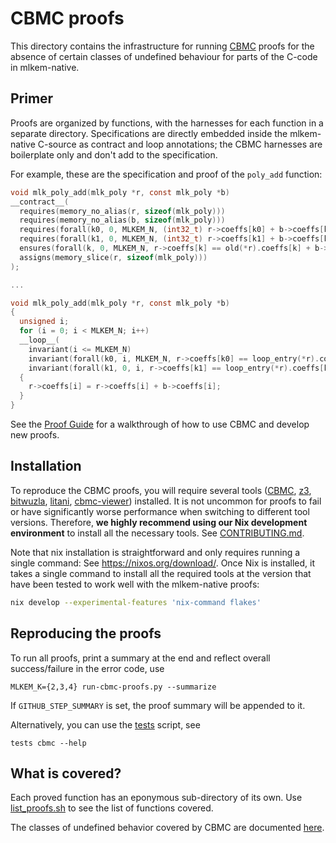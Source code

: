[//]: # (SPDX-License-Identifier: CC-BY-4.0)

CBMC proofs
===========

This directory contains the infrastructure for running [CBMC](https://github.com/diffblue/cbmc) proofs
for the absence of certain classes of undefined behaviour for parts of the C-code in mlkem-native.

## Primer

Proofs are organized by functions, with the harnesses for each function in a separate directory.
Specifications are directly embedded inside the mlkem-native C-source as contract and loop annotations;
the CBMC harnesses are boilerplate only and don't add to the specification.

For example, these are the specification and proof of the `poly_add` function:
```c
void mlk_poly_add(mlk_poly *r, const mlk_poly *b)
__contract__(
  requires(memory_no_alias(r, sizeof(mlk_poly)))
  requires(memory_no_alias(b, sizeof(mlk_poly)))
  requires(forall(k0, 0, MLKEM_N, (int32_t) r->coeffs[k0] + b->coeffs[k0] <= INT16_MAX))
  requires(forall(k1, 0, MLKEM_N, (int32_t) r->coeffs[k1] + b->coeffs[k1] >= INT16_MIN))
  ensures(forall(k, 0, MLKEM_N, r->coeffs[k] == old(*r).coeffs[k] + b->coeffs[k]))
  assigns(memory_slice(r, sizeof(mlk_poly)))
);

...

void mlk_poly_add(mlk_poly *r, const mlk_poly *b)
{
  unsigned i;
  for (i = 0; i < MLKEM_N; i++)
  __loop__(
    invariant(i <= MLKEM_N)
    invariant(forall(k0, i, MLKEM_N, r->coeffs[k0] == loop_entry(*r).coeffs[k0]))
    invariant(forall(k1, 0, i, r->coeffs[k1] == loop_entry(*r).coeffs[k1] + b->coeffs[k1])))
  {
    r->coeffs[i] = r->coeffs[i] + b->coeffs[i];
  }
}
```

See the [Proof Guide](proof_guide.md) for a walkthrough of how to use CBMC and develop new proofs.

## Installation

To reproduce the CBMC proofs, you will require several tools ([CBMC](https://github.com/diffblue/cbmc), [z3](https://github.com/Z3Prover/z3), [bitwuzla](https://github.com/bitwuzla/bitwuzla), [litani](https://github.com/awslabs/aws-build-accumulator), [cbmc-viewer](https://github.com/model-checking/cbmc-viewer)) installed.
It is not uncommon for proofs to fail or have significantly worse performance when switching to different tool versions.
Therefore, **we highly recommend using our Nix development environment** to install all the necessary tools. See [CONTRIBUTING.md](../../CONTRIBUTING.md).

Note that nix installation is straightforward and only requires running a single command: See https://nixos.org/download/.
Once Nix is installed, it takes a single command to install all the required tools at the version that have been tested to work well with the mlkem-native proofs:
```sh
nix develop --experimental-features 'nix-command flakes'
```

## Reproducing the proofs

To run all proofs, print a summary at the end and reflect overall
success/failure in the error code, use

```
MLKEM_K={2,3,4} run-cbmc-proofs.py --summarize
```

If `GITHUB_STEP_SUMMARY` is set, the proof summary will be appended to it.

Alternatively, you can use the [tests](../../scripts/tests) script, see

```
tests cbmc --help
```

## What is covered?

Each proved function has an eponymous sub-directory of its own. Use [list_proofs.sh](list_proofs.sh) to see the list of functions covered.

The classes of undefined behavior covered by CBMC are documented [here](https://github.com/diffblue/cbmc/blob/develop/doc/C/c11-undefined-behavior.html).
